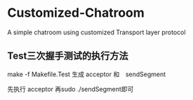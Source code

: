 # Customized-Chatroom
A simple chatroom using customized Transport layer protocol

## Test三次握手测试的执行方法
make -f Makefile.Test
生成 acceptor 和　sendSegment

先执行 acceptor
再sudo ./sendSegment即可
